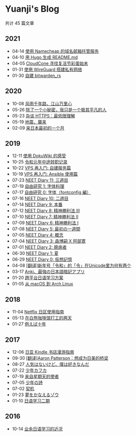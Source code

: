 # Yuanji's Blog

共计 45 篇文章
## 2021
- 04-14 [使用 Namecheap 的域名邮箱托管服务](content/post/使用Namecheap的域名邮箱托管服务/index.md)
- 04-10 [用 Hugo 生成 README.md](content/post/用Hugo生成README.md/index.md)
- 04-05 [CloudCone 寻找复活节彩蛋始末](content/post/CloudCone%20寻找复活节彩蛋始末/index.md)
- 01-31 [使用 WireGuard 搭建私有网络](content/post/使用%20WireGuard%20搭建私有网络.md)
- 01-30 [自建 bitwarden_rs](content/post/自建%20bitwarden_rs.md)
## 2020
- 10-08 [风雨千年路，江山万里心](content/post/风雨千年路，江山万里心.md)
- 05-26 [除了一个小秘密，我只是一个极其平凡的人](content/post/除了一个小秘密，我只是一个极其平凡的人.md)
- 05-23 [杂谈 HTTPS：最低限理解](content/post/杂谈%20HTTPS：最低限理解.md)
- 05-19 [地震、襲来](content/post/地震、襲来.md)
- 02-09 [来日本最初的一个月](content/post/来日本最初的一个月.md)
## 2019
- 12-11 [使用 DokuWiki 的感受](content/post/使用DokuWiki的感受.md)
- 10-25 [令和元年中途转职记录](content/post/令和元年中途转职记录.md)
- 10-22 [VPS 再入门: 自建服务篇](content/post/VPS%20再入门:%20自建服务篇/index.md)
- 10-19 [VPS 再入门: Ansible 使用篇](content/post/VPS%20再入门:%20Ansible%20使用篇/index.md)
- 07-23 [NEET Diary 11: 三週目](content/post/NEET%20Diary%2011:%20三週目.md)
- 07-19 [自由研究 1: 字体料理](content/post/自由研究%201:%20字体料理/index.md)
- 07-17 [自由研究 0: 字体（fontconfig 編）](content/post/自由研究%200:%20字体（fontconfig%20編）/index.md)
- 07-16 [NEET Diary 10: 二週目](content/post/NEET%20Diary%2010:%20二週目.md)
- 07-14 [NEET Diary 9: 本番](content/post/NEET%20Diary%209:%20本番.md)
- 07-12 [NEET Diary 8: 精神勝利法 Ⅲ](content/post/NEET%20Diary%208:%20精神勝利法%20Ⅲ.md)
- 07-10 [NEET Diary 7: 精神勝利法 Ⅱ](content/post/NEET%20Diary%207:%20精神勝利法%20Ⅱ.md)
- 07-09 [NEET Diary 6: 精神勝利法 Ⅰ](content/post/NEET%20Diary%206:%20精神勝利法%20Ⅰ.md)
- 07-08 [NEET Diary 5: 最初の一週間](content/post/NEET%20Diary%205:%20最初の一週間.md)
- 07-05 [NEET Diary 4: 概念](content/post/NEET%20Diary%204:%20概念.md)
- 07-04 [NEET Diary 3: 森博嗣 X 阿部寛](content/post/NEET%20Diary%203:%20森博嗣%20X%20阿部寛.md)
- 07-01 [NEET Diary 2: 臆病者](content/post/NEET%20Diary%202:%20臆病者.md)
- 06-30 [NEET Diary 1: 夏](content/post/NEET%20Diary%201:%20夏.md)
- 06-29 [NEET Diary 0: 仮想記憶](content/post/NEET%20Diary%200:%20仮想記憶.md)
- 04-08 [[翻译]新年号「令和」的「令」在Unicode里为何有两个](content/post/[翻译]新年号「令和」的「令」在Unicode里为何有两个/index.md)
- 03-17 [Anki、最強の日本語暗記アプリ](content/post/Anki、最強の日本語暗記アプリ/index.md)
- 01-20 [跨平台日语学习方案](content/post/跨平台日语学习方案/index.md)
- 01-05 [从 macOS 到 Arch Linux](content/post/从macOS到ArchLinux/index.md)
## 2018
- 11-04 [Netflix 日区使用指南](content/post/Netflix日区使用指南/index.md)
- 05-13 [在白熊咖啡馆打工的两天](content/post/在白熊咖啡馆打工的两天/index.md)
- 01-27 [例えば十年](content/post/例えば十年.md)
## 2017
- 12-06 [日亚 Kindle 书店漫游指南](content/post/日亚Kindle书店漫游指南.md)
- 09-30 [[翻译]Aaron Patterson：想成为日美的桥梁](content/post/[翻译]Aaron_Patterson：想成为日美的桥梁.md)
- 08-27 [人気はないけど、僕は好きなんだ](content/post/人気はないけど、僕は好きなんだ.md)
- 07-22 [少年カフカ](content/post/少年カフカ.md)
- 07-19 [来自星期天的使者](content/post/来自星期天的使者.md)
- 07-05 [少年の詩](content/post/少年の詩.md)
- 07-02 [契机](content/post/契机.md)
- 01-23 [夢をかなえるゾウ](content/post/夢をかなえるゾウ.md)
- 01-10 [日语学习二期](content/post/日语学习二期.md)
## 2016
- 10-14 [业余日语学习的近况](content/post/业余日语学习的近况.md)
